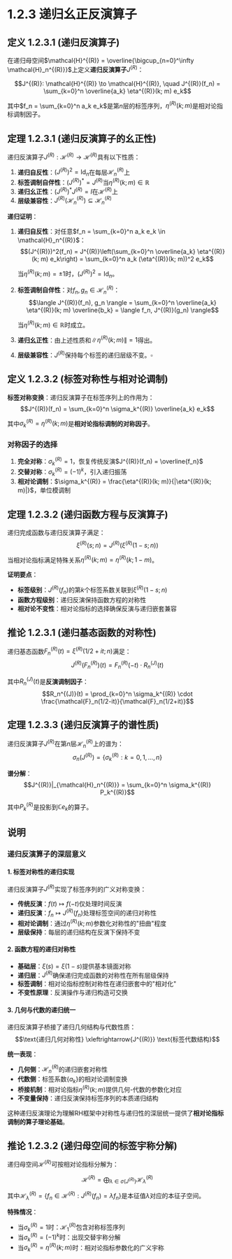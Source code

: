 # 1.2.3 递归幺正反演算子

## 定义 1.2.3.1 (递归反演算子)

在递归母空间$\mathcal{H}^{(R)} = \overline{\bigcup_{n=0}^\infty \mathcal{H}_n^{(R)}}$上定义**递归反演算子**$J^{(R)}$：

$$J^{(R)}: \mathcal{H}^{(R)} \to \mathcal{H}^{(R)}, \quad J^{(R)}(f_n) = \sum_{k=0}^n \overline{a_k} \eta^{(R)}(k; m) e_k$$

其中$f_n = \sum_{k=0}^n a_k e_k$是第$n$层的标签序列，$\eta^{(R)}(k; m)$是相对论指标调制因子。

## 定理 1.2.3.1 (递归反演算子的幺正性)

递归反演算子$J^{(R)}: \mathcal{H}^{(R)} \to \mathcal{H}^{(R)}$具有以下性质：

1. **递归自反性**：$(J^{(R)})^2 = \text{Id}_n$在每层$\mathcal{H}_n^{(R)}$上
2. **标签调制自伴性**：$(J^{(R)})^* = J^{(R)}$当$\eta^{(R)}(k; m) \in \mathbb{R}$
3. **递归幺正性**：$(J^{(R)})^* J^{(R)} = I$在$\mathcal{H}^{(R)}$上
4. **层级兼容性**：$J^{(R)}(\mathcal{H}_n^{(R)}) \subseteq \mathcal{H}_n^{(R)}$

**递归证明**：

1. **递归自反性**：对任意$f_n = \sum_{k=0}^n a_k e_k \in \mathcal{H}_n^{(R)}$：
   $$(J^{(R)})^2(f_n) = J^{(R)}\left(\sum_{k=0}^n \overline{a_k} \eta^{(R)}(k; m) e_k\right) = \sum_{k=0}^n a_k (\eta^{(R)}(k; m))^2 e_k$$
   
   当$\eta^{(R)}(k; m) = \pm 1$时，$(J^{(R)})^2 = \text{Id}_n$。

2. **标签调制自伴性**：对$f_n, g_n \in \mathcal{H}_n^{(R)}$：
   $$\langle J^{(R)}(f_n), g_n \rangle = \sum_{k=0}^n \overline{a_k} \eta^{(R)}(k; m) \overline{b_k} = \langle f_n, J^{(R)}(g_n) \rangle$$
   
   当$\eta^{(R)}(k; m) \in \mathbb{R}$时成立。

3. **递归幺正性**：由上述性质和$\|\eta^{(R)}(k; m)\| = 1$得出。

4. **层级兼容性**：$J^{(R)}$保持每个标签的递归层级不变。$\square$

## 定义 1.2.3.2 (标签对称性与相对论调制)

**标签对称变换**：递归反演算子在标签序列上的作用为：
$$J^{(R)}(f_n) = \sum_{k=0}^n \sigma_k^{(R)} \overline{a_k} e_k$$

其中$\sigma_k^{(R)} = \eta^{(R)}(k; m)$是**相对论指标调制的对称因子**。

### 对称因子的选择
1. **完全对称**：$\sigma_k^{(R)} = 1$，恢复传统反演$J^{(R)}(f_n) = \overline{f_n}$
2. **交替对称**：$\sigma_k^{(R)} = (-1)^k$，引入递归振荡
3. **相对论调制**：$\sigma_k^{(R)} = \frac{\eta^{(R)}(k; m)}{|\eta^{(R)}(k; m)|}$，单位模调制

## 定理 1.2.3.2 (递归函数方程与反演算子)

递归完成函数与递归反演算子满足：
$$\xi^{(R)}(s; n) = J^{(R)}(\xi^{(R)}(1-s; n))$$

当相对论指标满足特殊关系$\eta^{(R)}(k; m) = \eta^{(R)}(k; 1-m)$。

**证明要点**：
- **标签级别**：$J^{(R)}(f_n)$的第$k$个标签系数关联到$\xi^{(R)}(1-s; n)$
- **函数方程级别**：递归反演保持函数方程的对称性
- **相对论不变性**：相对论指标的选择确保反演与递归嵌套兼容

## 推论 1.2.3.1 (递归基态函数的对称性)

递归基态函数$F_n^{(R)}(t) = \xi^{(R)}(1/2+it; n)$满足：
$$J^{(R)}(F_n^{(R)})(t) = F_n^{(R)}(-t) \cdot R_n^{(J)}(t)$$

其中$R_n^{(J)}(t)$是**反演调制因子**：
$$R_n^{(J)}(t) = \prod_{k=0}^n \sigma_k^{(R)} \cdot \frac{\mathcal{F}_n(1/2-it)}{\mathcal{F}_n(1/2+it)}$$

## 定理 1.2.3.3 (递归反演算子的谱性质)

递归反演算子$J^{(R)}$在第$n$层$\mathcal{H}_n^{(R)}$上的谱为：
$$\sigma_n(J^{(R)}) = \{\sigma_k^{(R)} : k = 0, 1, \ldots, n\}$$

**谱分解**：
$$J^{(R)}|_{\mathcal{H}_n^{(R)}} = \sum_{k=0}^n \sigma_k^{(R)} P_k^{(R)}$$

其中$P_k^{(R)}$是投影到$\mathbb{C} e_k$的算子。

## 说明

### **递归反演算子的深层意义**

#### **1. 标签对称性的递归实现**
递归反演算子$J^{(R)}$实现了标签序列的广义对称变换：
- **传统反演**：$f(t) \mapsto f(-t)$仅处理时间反演
- **递归反演**：$f_n \mapsto J^{(R)}(f_n)$处理标签空间的递归对称性
- **相对论调制**：通过$\eta^{(R)}(k; m)$参数化对称性的"扭曲"程度
- **层级保持**：每层的递归结构在反演下保持不变

#### **2. 函数方程的递归对称性**
- **基础层**：$\xi(s) = \xi(1-s)$提供基本镜面对称
- **递归层**：$J^{(R)}$确保递归完成函数的对称性在所有层级保持
- **标签调制**：相对论指标控制对称性在递归嵌套中的"相对化"
- **不变性原理**：反演操作与递归构造可交换

#### **3. 几何与代数的递归统一**
递归反演算子桥接了递归几何结构与代数性质：
$$\text{递归几何对称性} \xleftrightarrow{J^{(R)}} \text{标签代数结构}$$

**统一表现**：
- **几何侧**：$\mathcal{H}_n^{(R)}$的递归嵌套对称性
- **代数侧**：标签系数$\{a_k\}$的相对论调制变换
- **桥接机制**：相对论指标$\eta^{(R)}(k; m)$提供几何-代数的参数化对应
- **不变量保持**：递归反演保持标签序列的本质递归结构

这种递归反演理论为理解RH框架中对称性与递归性的深层统一提供了**相对论指标调制的算子理论基础**。

## 推论 1.2.3.2 (递归母空间的标签宇称分解)

递归母空间$\mathcal{H}^{(R)}$可按相对论指标分解为：

$$\mathcal{H}^{(R)} = \bigoplus_{\lambda \in \sigma(J^{(R)})} \mathcal{H}_\lambda^{(R)}$$

其中$\mathcal{H}_\lambda^{(R)} = \{f_n \in \mathcal{H}^{(R)} : J^{(R)}(f_n) = \lambda f_n\}$是本征值$\lambda$对应的本征子空间。

**特殊情况**：
- 当$\sigma_k^{(R)} = 1$时：$\mathcal{H}_1^{(R)}$包含对称标签序列
- 当$\sigma_k^{(R)} = (-1)^k$时：出现交替宇称分解
- 当$\sigma_k^{(R)} = \eta^{(R)}(k; m)$时：相对论指标参数化的广义宇称